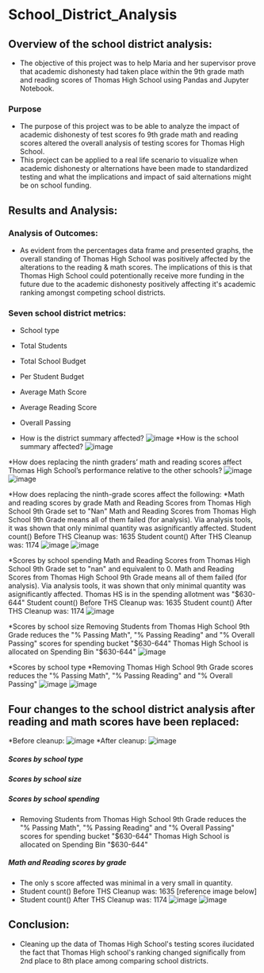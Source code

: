 # School_District_Analysis

## Overview of the school district analysis:
* The objective of this project was to help Maria and her supervisor prove that academic dishonesty had taken place within the 9th grade math and reading scores of Thomas High School using Pandas and Jupyter Notebook.

### Purpose

* The purpose of this project was to be able to analyze the impact of academic dishonesty of test scores fo 9th grade math and reading scores altered the overall analysis of testing scores for Thomas High School.
* This project can be applied to a real life scenario to visualize when academic dishonesty or alternations have been made to standardized testing and what the implications and impact of said alternations might be on school funding. 

## Results and Analysis:
  ### Analysis of Outcomes:
* As evident from the percentages data frame and presented graphs, the overall standing of Thomas High School was positively affected by the alterations to the reading & math scores. The implications of this is that Thomas High School could potentionally receive more funding in the future due to the academic dishonesty positively affecting it's academic ranking amongst competing school districts.

### Seven school district metrics: 

* School type
* Total Students
* Total School Budget
* Per Student Budget
* Average Math Score
* Average Reading Score
* Overall Passing 

* How is the district summary affected?
![image](https://user-images.githubusercontent.com/96554071/151729690-28ac7cee-2254-4e3e-be98-3da03727db6d.png)
*How is the school summary affected?
![image](https://user-images.githubusercontent.com/96554071/151729715-60e8c4a8-ad6c-4aa2-9992-a95b433e9402.png)

*How does replacing the ninth graders’ math and reading scores affect Thomas High School’s performance relative to the other schools?
![image](https://user-images.githubusercontent.com/96554071/151729776-b9eb06bf-073c-4eb8-b524-67a2b510437b.png)
![image](https://user-images.githubusercontent.com/96554071/151729801-9517571e-52c9-4a95-bdc0-29c56f706b16.png)

*How does replacing the ninth-grade scores affect the following:
*Math and reading scores by grade
Math and Reading Scores from Thomas High School 9th Grade set to "Nan"
Math and Reading Scores from Thomas High School 9th Grade means all of them failed (for analysis).
Via analysis tools, it was shown that only  minimal quantity was asignificantly affected.
Student count() Before THS Cleanup was: 1635
Student count() After THS Cleanup was: 1174
![image](https://user-images.githubusercontent.com/96554071/151729853-c2e95783-b125-47e3-8f1a-a08f72da6099.png)
![image](https://user-images.githubusercontent.com/96554071/151729872-ae234a31-cd86-4bcb-a0b8-7c7dfa79d0c9.png)

*Scores by school spending
Math and Reading Scores from Thomas High School 9th Grade set to "nan" and equivalent to 0.
Math and Reading Scores from Thomas High School 9th Grade means all of them failed (for analysis).
Via analysis tools, it was shown that only  minimal quantity was asignificantly affected.
Thomas HS is in the spending allotment was "$630-644"
Student count() Before THS Cleanup was: 1635
Student count() After THS Cleanup was: 1174
![image](https://user-images.githubusercontent.com/96554071/151729883-ac5c29a3-f17f-4107-8b4a-1216ead94442.png)

*Scores by school size
Removing Students from Thomas High School 9th Grade reduces the "% Passing Math", "% Passing Reading" and "% Overall Passing" scores for spending bucket "$630-644"
Thomas High School is allocated on Spending Bin "$630-644" 
![image](https://user-images.githubusercontent.com/96554071/151729906-6b171ff1-a2d6-47bd-a271-872151f2b1c1.png)


*Scores by school type
*Removing Thomas High School 9th Grade scores reduces the "% Passing Math", "% Passing Reading" and "% Overall Passing"
![image](https://user-images.githubusercontent.com/96554071/151729932-1ec7707d-61ee-4101-9aad-9aed2067d2ed.png)
![image](https://user-images.githubusercontent.com/96554071/151729981-2a564293-dba4-4df8-9d2b-de52e31f0413.png)


## Four changes to the school district analysis after reading and math scores have been replaced:
*Before cleanup:
![image](https://user-images.githubusercontent.com/96554071/151730067-da2fc9cc-165a-417b-bfd4-ddb97afe0cc7.png)
*After cleanup: 
![image](https://user-images.githubusercontent.com/96554071/151730091-7c1f5d23-3339-4ccf-98bf-112e86cb1e6a.png)

##### Scores by school type
##### Scores by school size
##### Scores by school spending
* Removing Students from Thomas High School 9th Grade reduces the "% Passing Math", "% Passing Reading" and "% Overall Passing" scores for spending bucket "$630-644"
Thomas High School is allocated on Spending Bin "$630-644"
##### Math and Reading scores by grade
* The only s score affected was minimal in a very small in quantity.
* Student count() Before THS Cleanup was: 1635 [reference image below]
* Student count() After THS Cleanup was: 1174
![image](https://user-images.githubusercontent.com/96554071/151728835-9ebe3219-f2f3-41e5-b9a6-23f5c97a1eb8.png)
![image](https://user-images.githubusercontent.com/96554071/151729074-263b992d-0287-429b-847a-7fa6b677c209.png)

## Conclusion:
* Cleaning up the data of Thomas High School's testing scores ilucidated the fact that Thomas High school's ranking changed significally from 2nd place to 8th place among comparing school districts. 

